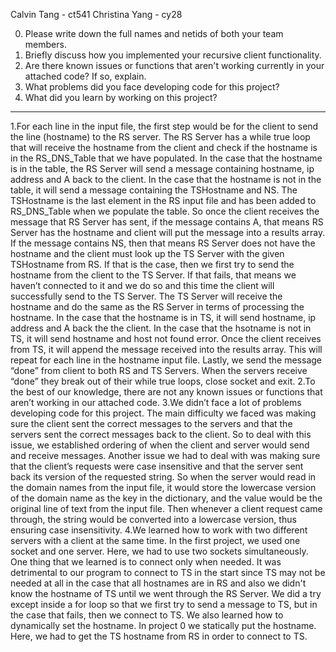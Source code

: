 Calvin Tang - ct541
Christina Yang - cy28

0. Please write down the full names and netids of both your team members.
1. Briefly discuss how you implemented your recursive client functionality.
2. Are there known issues or functions that aren't working currently in your
   attached code? If so, explain.
3. What problems did you face developing code for this project?
4. What did you learn by working on this project?

------------------------------------------------------------------------------------------------------------------------

1.For each line in the input file, the first step would be for the client to send the line (hostname) to the RS server. The RS Server has a while true loop that will receive the hostname from the client and check if the hostname is in the RS_DNS_Table that we have populated. In the case that the hostname is in the table, the RS Server will send a message containing hostname, ip address and A back to the client. In the case that the hostname is not in the table, it will send a message containing the TSHostname and NS. The TSHostname is the last element in the RS input file and has been added to RS_DNS_Table when we populate the table. So once the client receives the message that RS Server has sent, if the message contains A, that means RS Server has the hostname and client will put the message into a results array. If the message contains NS, then that means RS Server does not have the hostname and the client must look up the TS Server with the given TSHostname from RS. If that is the case, then we first try to send the hostname from the client to the TS Server. If that fails, that means we haven’t connected to it and we do so and this time the client will successfully send to the TS Server. The TS Server will receive the hostname and do the same as the RS Server in terms of processing the hostname. In the case that the hostname is in TS, it will send hostname, ip address and A back the the client. In the case that the hsotname is not in TS, it will send hostname and host not found error. Once the client receives from TS, it will append the message received into the results array. This will repeat for each line in the hostname input file. Lastly, we send the message “done” from client to both RS and TS Servers. When the servers receive “done” they break out of their while true loops, close socket and exit.
2.To the best of our knowledge, there are not any known issues or functions that aren’t working in our attached code. 
3.We didn’t face a lot of problems developing code for this project. The main difficulty we faced was making sure the client sent the correct messages to the servers and that the servers sent the correct messages back to the client. So to deal with this issue, we established ordering of when the client and server would send and receive messages.
Another issue we had to deal with was making sure that the client’s requests were case insensitive and that the server sent back its version of the requested string. So when the server would read in the domain names from the input file, it would store the lowercase version of the domain name as the key in the dictionary, and the value would be the original line of text from the input file. Then whenever a client request came through, the string would be converted into a lowercase version, thus ensuring case insensitivity.
4.We learned how to work with two different servers with a client at the same time. In the first project, we used one socket and one server. Here, we had to use two sockets simultaneously. One thing that we learned is to connect only when needed. It was detrimental to our program to connect to TS in the start since TS may not be needed at all in the case that all hostnames are in RS and also we didn't know the hostname of TS until we went through the RS Server. We did a try except inside a for loop so that we first try to send a message to TS, but in the case that fails, then we connect to TS. We also learned how to dynamically set the hostname. In project 0 we statically put the hostname. Here, we had to get the TS hostname from RS in order to connect to TS.
